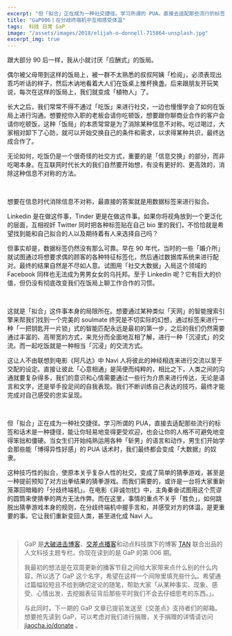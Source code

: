```yaml
---
excerpt: "但「拟合」正在成为一种社交捷径。学习所谓的 PUA，直接去适配那些流行的标签和话术是一种捷径，能让你轻易地变得更受欢迎，也会让你的人格不可避免地变得笨拙和僵硬。当女生们开始纯熟运用各种「斩男」的语言和动作，男生们开始学会那些能「博得异性好感」的 PUA 话术时，我们最终都会变成「大数据」的奴隶。"
title: "GaP006丨在分歧终端机中互相感受体温"
tags:  科技 日常 GaP
image: "/assets/images/2018/elijah-o-donnell-715864-unsplash.jpg"
excerpt_img: true
---
```


跟大部分 90 后一样，我从小就讨厌「应酬式」的饭局。

偶尔被父母带到这样的饭局上，被一群不太熟悉的叔叔阿姨「检阅」，必须表现出乖巧听话的样子，然后木讷地看着大人们在饭桌上推杯换盏。后来跟朋友开玩笑说，每次在这样的饭局上，我们就变成「植物人」了。

长大之后，我们常常不得不通过「吃饭」来进行社交，一边也慢慢学会了如何在饭局上进行沟通。想要挖你入职的老板会请你吃顿饭，想要跟你聊商业合作的客户会请你吃顿饭，这种「饭局」的本质常常是为了消除某种信息不对称。吃过喝过，大家相对卸下了心防，就可以开始交换自己的条件和需求，以求得某种共识，最终达成合作了。

无论如何，吃饭仍是一个很奇怪的社交方式，重要的是「信息交换」的部分，而非吃喝本身。在互联网时代长大的我们自然要开始想，有没有更好的、更高效的，消除这种信息不对称的方法。

<br>

想要在信息时代消除信息不对称，最直接的答案就是用数据标签来进行拟合。

Linkedin 是在做这件事，Tinder 更是在做这件事。如果你将视角放到一个更泛化的层面，互相视奸 Twitter 同时把各种标签贴在自己 bio 里的我们，不恰恰就是希望找到能和自己拟合的人以及期待着有人来选择自己吗？

但事实却是，数据标签仍然没有那么可靠。早在 90 年代，当时的一些「婚介所」就试图通过将想要求偶的顾客的各种特征标签化，然后通过数据库系统来进行配对。最终的结果自然是不尽如人意。试图用「社交大数据」入局这个领域的 Facebook 同样也无法成为男男女女的乌托邦。至于 Linkedin 呢？它有巨大的价值，但仍没有彻底改变我们在饭局上聊工作合作的习惯。

<br>

这就是「拟合」这件事本身的局限所在。想要通过某种类似「天网」的智能搜索引擎来帮我们找到一个完美的 soulmate 终究是不切实际的幻想，通过标签来进行一种「一把钥匙开一片锁」式的智能匹配永远是最初的第一步，之后的我们仍然需要通过丰富的、高带宽的方式，来充分而全面地互相了解，进行一种「沉浸式」的交流。而一起吃饭就是一种相当「沉浸」的交流方式。

这让人不由联想到电影《阿凡达》中 Navi 人将彼此的神经相连来进行交流以至于交配的设定。直接让彼此「心意相通」是简便而纯粹的，相比之下，人类之间的沟通就要复杂得多，我们的意识和心情需要通过一些行为介质来进行传达，无论是语言和文字，还是举手投足间的自我表现。我们不断训练自己表达的技巧，最终才能完成对自己感受的忠实呈现。

<br>

但「拟合」正在成为一种社交捷径。学习所谓的 PUA，直接去适配那些流行的标签和话术是一种捷径，能让你轻易地变得更受欢迎，也会让你的人格不可避免地变得笨拙和僵硬。当女生们开始纯熟运用各种「斩男」的语言和动作，男生们开始学会那些能「博得异性好感」的 PUA 话术时，我们最终都会变成「大数据」的奴隶。

这种技巧性的拟合，使原本关乎复杂人性的社交，变成了简单的猜拳游戏，甚至是一种提前预知了对方出拳结果的猜拳游戏。而我们需要的，或许是一台将大家重新笼罩回暗箱的「分歧终端机」。在电影《非诚勿扰》中，主角秦奋试图用这个荒谬的圆筒来使猜拳的两方无法作弊。而在这里，事情的重点不关乎「胜负」，如何跳脱出猜拳游戏本身的规则，在分歧终端机中握手言和，并感受对方的体温，是更重要的事。它让我们重新变回人类，甚至进化成 Navi 人。

<br>

> GaP 是[大破进击博客](https://jesor.me/about)、[交差点播客](https://jiaocha.io/about)和动点科技旗下的博客 [TAN](https://tan.today/about/) 联合出品的人文科技主题专栏。你现在读到的是 GaP 的第 006 期。
>
>我最初的想法是在双周更新的播客节目之间给大家带来点什么别的什么内容，所以选了 GaP 这个名字，希望在这样一个间隙里填充些什么。希望通过篇幅较短且不给到确切定论的随笔，帮助大家「从某种事实、现象、感受、心情出发，去挖掘表征背后那些平时我们不会去仔细思考的东西。」。
>
>与此同时，下一期的 GaP 文章已提前发送至《交差点》支持者们的邮箱。想要抢先读到 GaP，可以考虑对我们进行捐赠，关于捐赠的详情请访问 [jiaocha.io/donate](https://jiaocha.io/donate) 。